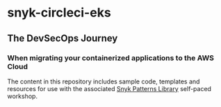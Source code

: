 # snyk-circleci-eks

## The DevSecOps Journey

### When migrating your containerized applications to the AWS Cloud

The content in this repository includes sample code, templates and resources for use with the associated [Snyk Patterns Library](https://solutions.snyk.io/partner-workshops/circleci) self-paced workshop.
